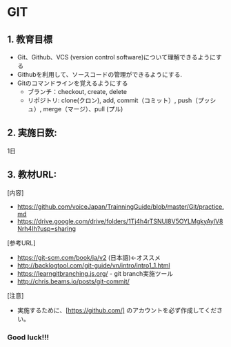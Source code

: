 # GIT

## 1. 教育目標
- Git、Github、VCS (version control software)について理解できるようにする
- Githubを利用して、ソースコードの管理ができるようにする.
- Gitのコマンドラインを覚えるようにする
	+ ブランチ：checkout, create, delete
  	+ リポジトリ: clone(クロン), add, commit（コミット）, push（プッシュ）, merge（マージ）、pull (プル)

## 2. 実施日数:
1日
## 3. 教材URL:
[内容]
- https://github.com/voiceJapan/TrainningGuide/blob/master/Git/practice.md
- https://drive.google.com/drive/folders/1Tj4h4rTSNUl8V5OYLMgkyAylV8Nrh4Ih?usp=sharing

[参考URL]
- https://git-scm.com/book/ja/v2 (日本語)←オススメ 
- http://backlogtool.com/git-guide/vn/intro/intro1_1.html
- https://learngitbranching.js.org/ - git branch実施ツール
- http://chris.beams.io/posts/git-commit/	
	
[注意]
- 実施するために、[https://github.com/] のアカウントを必ず作成してください。

### Good luck!!!
